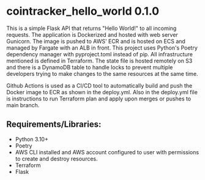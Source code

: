 # cointracker_hello_world 0.1.0

This is a simple Flask API that returns "Hello World!" to all incoming requests. The application is Dockerized and hosted with web server Gunicorn. The image is pushed to AWS' ECR and is hosted on ECS and managed by Fargate with an ALB in front. This project uses Python's Poetry dependency manager with pyproject.toml instead of pip. All infrastructure mentioned is defined in Terraform. The state file is hosted remotely on S3 and there is a DynamoDB table to handle locks to prevent multiple developers trying to make changes to the same resources at the same time.

Github Actions is used as a CI/CD tool to automatically build and push the Docker image to ECR as shown in the deploy.yml. Also in the deploy.yml file is instructions to run Terraform plan and apply upon merges or pushes to main branch.

## Requirements/Libraries:

- Python 3.10+
- Poetry
- AWS CLI installed and AWS account configured to user with permissions to create and destroy resources.
- Terraform
- Flask
